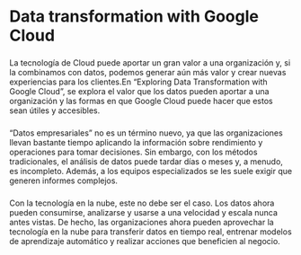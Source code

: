 # Data transformation with Google Cloud

### 

La tecnología de Cloud puede aportar un gran valor a una organización y, si la combinamos con datos, podemos generar aún más valor y crear nuevas experiencias para los clientes.En “Exploring Data Transformation with Google Cloud”, se explora el valor que los datos pueden aportar a una organización y las formas en que Google Cloud puede hacer que estos sean útiles y accesibles.

### 

“Datos empresariales” no es un término nuevo, ya que las organizaciones llevan bastante tiempo aplicando la información sobre rendimiento y operaciones para tomar decisiones. Sin embargo, con los métodos tradicionales, el análisis de datos puede tardar días o meses y, a menudo, es incompleto. Además, a los equipos especializados se les suele exigir que generen informes complejos.

###

Con la tecnología en la nube, este no debe ser el caso. Los datos ahora pueden consumirse, analizarse y usarse a una velocidad y escala nunca antes vistas. De hecho, las organizaciones ahora pueden aprovechar la tecnología en la nube para transferir datos en tiempo real, entrenar modelos de aprendizaje automático y realizar acciones que beneficien al negocio.